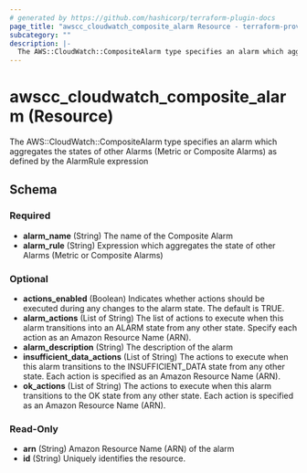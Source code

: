 ```yaml
---
# generated by https://github.com/hashicorp/terraform-plugin-docs
page_title: "awscc_cloudwatch_composite_alarm Resource - terraform-provider-awscc"
subcategory: ""
description: |-
  The AWS::CloudWatch::CompositeAlarm type specifies an alarm which aggregates the states of other Alarms (Metric or Composite Alarms) as defined by the AlarmRule expression
---
```


# awscc_cloudwatch_composite_alarm (Resource)

The AWS::CloudWatch::CompositeAlarm type specifies an alarm which aggregates the states of other Alarms (Metric or Composite Alarms) as defined by the AlarmRule expression



<!-- schema generated by tfplugindocs -->
## Schema

### Required

- **alarm_name** (String) The name of the Composite Alarm
- **alarm_rule** (String) Expression which aggregates the state of other Alarms (Metric or Composite Alarms)

### Optional

- **actions_enabled** (Boolean) Indicates whether actions should be executed during any changes to the alarm state. The default is TRUE.
- **alarm_actions** (List of String) The list of actions to execute when this alarm transitions into an ALARM state from any other state. Specify each action as an Amazon Resource Name (ARN).
- **alarm_description** (String) The description of the alarm
- **insufficient_data_actions** (List of String) The actions to execute when this alarm transitions to the INSUFFICIENT_DATA state from any other state. Each action is specified as an Amazon Resource Name (ARN).
- **ok_actions** (List of String) The actions to execute when this alarm transitions to the OK state from any other state. Each action is specified as an Amazon Resource Name (ARN).

### Read-Only

- **arn** (String) Amazon Resource Name (ARN) of the alarm
- **id** (String) Uniquely identifies the resource.


